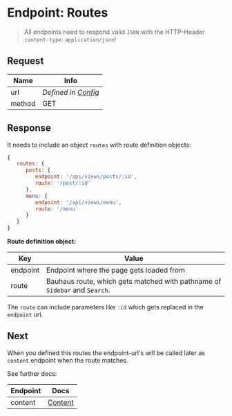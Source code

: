 # Endpoint: Routes
> All endpoints need to respond valid `JSON` with the HTTP-Header `content-type`: `application/json`!

## Request

Name   | Info
------ | --------------------------------
url    | *Defined in [Config](Config.md)*
method | GET

## Response
It needs to include an object `routes` with route definition objects:

```js
{
   routes: {
      posts: {
         endpoint: '/api/views/posts/:id',
         route: '/post/:id'
      },
      menu: {
         endpoint: '/api/views/menu',
         route: '/menu'
      }
   }
}
```

**Route definition object:**

Key      | Value
-------- | --------------------------------------------------------------------------
endpoint | Endpoint where the page gets loaded from
route    | Bauhaus route, which gets matched with pathname of `Sidebar` and `Search`.

The `route` can include parameters like `:id` which gets replaced in the `endpoint` url.

## Next
When you defined this routes the endpoint-url's will be called later as `content` endpoint when the route matches.

See further docs:

Endpoint | Docs
-------- | ---------------------
content  | [Content](Content.md)
